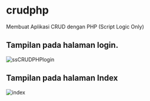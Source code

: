# crudphp
Membuat Aplikasi CRUD dengan PHP (Script Logic Only)

## Tampilan pada halaman login.
![ssCRUDPHPlogin](https://user-images.githubusercontent.com/74296102/100413598-614de300-30aa-11eb-8663-15a7c6757600.png)

## Tampilan pada halaman Index
![index](https://user-images.githubusercontent.com/74296102/100416321-c278b500-30b0-11eb-8267-20190fcc20bb.gif)

